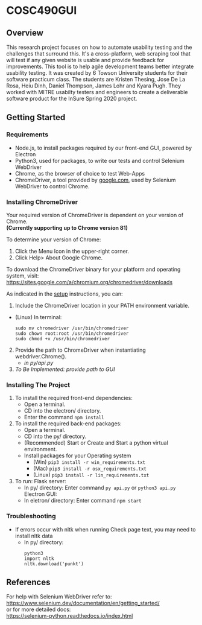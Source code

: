 
# COSC490GUI
## Overview
This research project focuses on how to automate usability testing and the challenges that surround this. It's a cross-platform, web scraping tool that will test if any given website is usable and provide feedback for improvements. This tool is to help agile development teams better integrate usability testing. It was created by 6 Towson University students for their software practicum class. The students are Kristen Thesing, Jose De La Rosa, Heiu Dinh, Daniel Thompson, James Lohr and Kyara Pugh. They worked with MITRE usabilty testers and engineers to create a deliverable software product for the InSure Spring 2020 project. 

## Getting Started
### Requirements  
- Node.js, to install packages required by our front-end GUI, powered by Electron
- Python3, used for packages, to write our tests and control Selenium WebDriver
- Chrome, as the browser of choice to test Web-Apps
- ChromeDriver, a tool provided by [google.com](https://sites.google.com/a/chromium.org/chromedriver/home "ChromeDriver Documentation"), used by Selenium WebDriver to control Chrome. 

### Installing ChromeDriver 

Your required version of ChromeDriver is dependent on your version of Chrome.  
**(Currently supporting up to Chrome version 81)**  

To determine your version of Chrome:
1. Click the Menu Icon in the upper-right corner.  
2. Click Help> About Google Chrome.  

To download the ChromeDriver binary for your platform and operating system, visit:  
https://sites.google.com/a/chromium.org/chromedriver/downloads  

As indicated in the [setup](https://sites.google.com/a/chromium.org/chromedriver/getting-started) instructions, you can:
1. Include the ChromeDriver location in your PATH environment variable.
  * (Linux) In terminal: 
    ```
    sudo mv chromedriver /usr/bin/chromedriver
    sudo chown root:root /usr/bin/chromedriver
    sudo chmod +x /usr/bin/chromedriver
    ```
2. Provide the path to ChromeDriver when instantiating webdriver.Chrome().
   * *in py/api.py*
3. *To Be Implemented: provide path to GUI*

### Installing The Project

1. To install the required front-end dependencies:  
   * Open a terminal.
   * CD into the electron/ directory.
   * Enter the command `npm install`
2. To install the required back-end packages:   
   * Open a terminal.
   * CD into the py/ directory.
   * (Recommended) Start or Create and Start a python virtual environment.
   * Install packages for your Operating system
      * (Win) `pip3 install -r win_requirements.txt`
      * (Mac) `pip3 install -r osx_requirements.txt`
      * (Linux) `pip3 install -r lin_requirements.txt`
3. To run: 
    Flask server:
    * In py/ directory: 
      Enter command `py api.py` or `python3 api.py`
    Electron GUI:
    * In eletron/ directory: 
      Enter command `npm start`
   
### Troubleshooting
* If errors occur with nltk when running Check page text, you may need to install nltk data  
  * In py/ directory:
    ```
    python3
    import nltk
    nltk.download('punkt')
    ```
    
## References

For help with Selenium WebDriver refer to:  
https://www.selenium.dev/documentation/en/getting_started/  
or for more detailed docs:  
https://selenium-python.readthedocs.io/index.html
